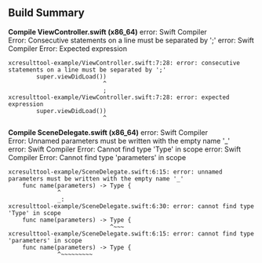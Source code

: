 ## Build Summary

<b>Compile ViewController.swift (x86_64)</b>
error:&nbsp;Swift Compiler Error:&nbsp;Consecutive statements on a line must be separated by ';'
error:&nbsp;Swift Compiler Error:&nbsp;Expected expression
```
xcresulttool-example/ViewController.swift:7:28: error: consecutive statements on a line must be separated by ';'
        super.viewDidLoad())
                           ^
                           ;
xcresulttool-example/ViewController.swift:7:28: error: expected expression
        super.viewDidLoad())
                           ^
```

<b>Compile SceneDelegate.swift (x86_64)</b>
error:&nbsp;Swift Compiler Error:&nbsp;Unnamed parameters must be written with the empty name '_'
error:&nbsp;Swift Compiler Error:&nbsp;Cannot find type 'Type' in scope
error:&nbsp;Swift Compiler Error:&nbsp;Cannot find type 'parameters' in scope
```
xcresulttool-example/SceneDelegate.swift:6:15: error: unnamed parameters must be written with the empty name '_'
    func name(parameters) -> Type {
              ^
              _: 
xcresulttool-example/SceneDelegate.swift:6:30: error: cannot find type 'Type' in scope
    func name(parameters) -> Type {
                             ^~~~
xcresulttool-example/SceneDelegate.swift:6:15: error: cannot find type 'parameters' in scope
    func name(parameters) -> Type {
              ^~~~~~~~~~
```


